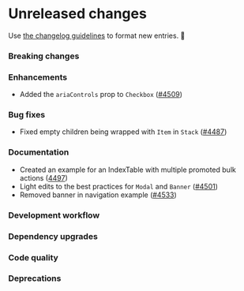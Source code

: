 # Unreleased changes

Use [the changelog guidelines](https://git.io/polaris-changelog-guidelines) to format new entries. 💜

### Breaking changes

### Enhancements

- Added the `ariaControls` prop to `Checkbox` ([#4509](https://github.com/Shopify/polaris-react/pull/4509))

### Bug fixes

- Fixed empty children being wrapped with `Item` in `Stack` ([#4487](https://github.com/Shopify/polaris-react/pull/4487))

### Documentation

- Created an example for an IndexTable with multiple promoted bulk actions ([4497](https://github.com/Shopify/polaris-react/pull/4497))
- Light edits to the best practices for `Modal` and `Banner` ([#4501](https://github.com/Shopify/polaris-react/pull/4501))
- Removed banner in navigation example ([#4533](https://github.com/Shopify/polaris-react/pull/4533))

### Development workflow

### Dependency upgrades

### Code quality

### Deprecations
